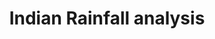 ---
layout: analysis
comments: true
title: Indian Rainfall analysis
introduction: Explore and analyze open gov data of rainfall and its departure in India from 1901-2015.
---